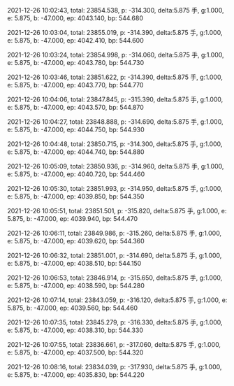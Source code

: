 2021-12-26 10:02:43, total: 23854.538, p: -314.300, delta:5.875 手, g:1.000, e: 5.875, b: -47.000, ep: 4043.140, bp: 544.680

2021-12-26 10:03:04, total: 23855.019, p: -314.390, delta:5.875 手, g:1.000, e: 5.875, b: -47.000, ep: 4042.410, bp: 544.600

2021-12-26 10:03:24, total: 23854.998, p: -314.060, delta:5.875 手, g:1.000, e: 5.875, b: -47.000, ep: 4043.780, bp: 544.730

2021-12-26 10:03:46, total: 23851.622, p: -314.390, delta:5.875 手, g:1.000, e: 5.875, b: -47.000, ep: 4043.770, bp: 544.770

2021-12-26 10:04:06, total: 23847.845, p: -315.390, delta:5.875 手, g:1.000, e: 5.875, b: -47.000, ep: 4043.570, bp: 544.870

2021-12-26 10:04:27, total: 23848.888, p: -314.690, delta:5.875 手, g:1.000, e: 5.875, b: -47.000, ep: 4044.750, bp: 544.930

2021-12-26 10:04:48, total: 23850.715, p: -314.300, delta:5.875 手, g:1.000, e: 5.875, b: -47.000, ep: 4044.740, bp: 544.880

2021-12-26 10:05:09, total: 23850.936, p: -314.960, delta:5.875 手, g:1.000, e: 5.875, b: -47.000, ep: 4040.720, bp: 544.460

2021-12-26 10:05:30, total: 23851.993, p: -314.950, delta:5.875 手, g:1.000, e: 5.875, b: -47.000, ep: 4039.850, bp: 544.350

2021-12-26 10:05:51, total: 23851.501, p: -315.820, delta:5.875 手, g:1.000, e: 5.875, b: -47.000, ep: 4039.940, bp: 544.470

2021-12-26 10:06:11, total: 23849.986, p: -315.260, delta:5.875 手, g:1.000, e: 5.875, b: -47.000, ep: 4039.620, bp: 544.360

2021-12-26 10:06:32, total: 23851.001, p: -314.690, delta:5.875 手, g:1.000, e: 5.875, b: -47.000, ep: 4038.510, bp: 544.150

2021-12-26 10:06:53, total: 23846.914, p: -315.650, delta:5.875 手, g:1.000, e: 5.875, b: -47.000, ep: 4038.590, bp: 544.280

2021-12-26 10:07:14, total: 23843.059, p: -316.120, delta:5.875 手, g:1.000, e: 5.875, b: -47.000, ep: 4039.560, bp: 544.460

2021-12-26 10:07:35, total: 23845.279, p: -316.330, delta:5.875 手, g:1.000, e: 5.875, b: -47.000, ep: 4038.310, bp: 544.330

2021-12-26 10:07:55, total: 23836.661, p: -317.060, delta:5.875 手, g:1.000, e: 5.875, b: -47.000, ep: 4037.500, bp: 544.320

2021-12-26 10:08:16, total: 23834.039, p: -317.930, delta:5.875 手, g:1.000, e: 5.875, b: -47.000, ep: 4035.830, bp: 544.220